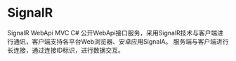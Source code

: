 # SignalR
SignalR WebApi MVC C#
公开WebApi接口服务，采用SignalR技术与客户端进行通讯，客户端支持各平台Web浏览器、安卓应用SignalA。
服务端与客户端进行长连接，通过连接ID标识，进行数据交互。
